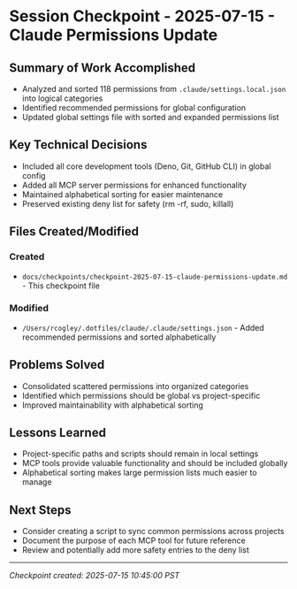 # Session Checkpoint - 2025-07-15 - Claude Permissions Update

## Summary of Work Accomplished
- Analyzed and sorted 118 permissions from `.claude/settings.local.json` into logical categories
- Identified recommended permissions for global configuration
- Updated global settings file with sorted and expanded permissions list

## Key Technical Decisions  
- Included all core development tools (Deno, Git, GitHub CLI) in global config
- Added all MCP server permissions for enhanced functionality
- Maintained alphabetical sorting for easier maintenance
- Preserved existing deny list for safety (rm -rf, sudo, killall)

## Files Created/Modified

### Created
- `docs/checkpoints/checkpoint-2025-07-15-claude-permissions-update.md` - This checkpoint file

### Modified
- `/Users/rcogley/.dotfiles/claude/.claude/settings.json` - Added recommended permissions and sorted alphabetically

## Problems Solved
- Consolidated scattered permissions into organized categories
- Identified which permissions should be global vs project-specific
- Improved maintainability with alphabetical sorting

## Lessons Learned
- Project-specific paths and scripts should remain in local settings
- MCP tools provide valuable functionality and should be included globally
- Alphabetical sorting makes large permission lists much easier to manage

## Next Steps
- Consider creating a script to sync common permissions across projects
- Document the purpose of each MCP tool for future reference
- Review and potentially add more safety entries to the deny list

---
*Checkpoint created: 2025-07-15 10:45:00 PST*